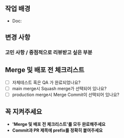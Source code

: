 ## 작업 배경

<!-- [Required] 개발 문서를 남겨주세요 -->

- Doc:

## 변경 사항

<!-- [Required] 무엇을 하였는지 적어주세요 -->

### 고민 사항 / 중점적으로 리뷰받고 싶은 부분

<!-- [Optional] -->

## Merge 및 배포 전 체크리스트

- [ ] 자체테스트 혹은 QA 가 완료되었나요?
- [ ] main merge시 Squash merge가 선택되어 있나요?
- [ ] production merge시 Merge Commit이 선택되어 있나요?

<!-- [Optional] 배포전 확인이 필요한 사항이 있다면 체크리스트를 작성해주세요 -->

## 꼭 지켜주세요

- **'Merge 및 배포 전 체크리스트'를 모두 완료해주세요**
- **Commit과 PR 제목에 prefix를 정확히 붙여주세요**
